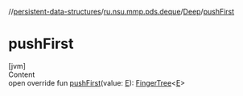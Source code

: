 //[persistent-data-structures](../../index.md)/[ru.nsu.mmp.pds.deque](../index.md)/[Deep](index.md)/[pushFirst](push-first.md)



# pushFirst  
[jvm]  
Content  
open override fun [pushFirst](push-first.md)(value: [E](index.md)): [FingerTree](../-finger-tree/index.md)<[E](index.md)>  



